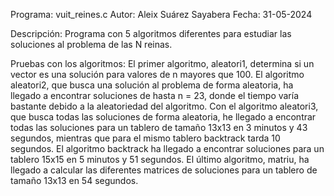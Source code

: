 Programa: vuit_reines.c
Autor: Aleix Suárez Sayabera
Fecha: 31-05-2024

Descripción:
Programa con 5 algoritmos diferentes para estudiar las soluciones al problema de las N reinas.

Pruebas con los algoritmos:
El primer algoritmo, aleatori1, determina si un vector es una solución para valores de n mayores que 100.
El algoritmo aleatori2, que busca una solución al problema de forma aleatoria, ha llegado a encontrar soluciones de hasta n = 23, donde el tiempo varía bastante debido a la aleatoriedad del algoritmo.
Con el algoritmo aleatori3, que busca todas las soluciones de forma aleatoria, he llegado a encontrar todas las soluciones para un tablero de tamaño 13x13 en 3 minutos y 43 segundos, mientras que para el mismo tablero backtrack tarda 10 segundos.
El algoritmo backtrack ha llegado a encontrar soluciones para un tablero 15x15 en 5 minutos y 51 segundos.
El último algoritmo, matriu, ha llegado a calcular las diferentes matrices de soluciones para un tablero de tamaño 13x13 en 54 segundos.
